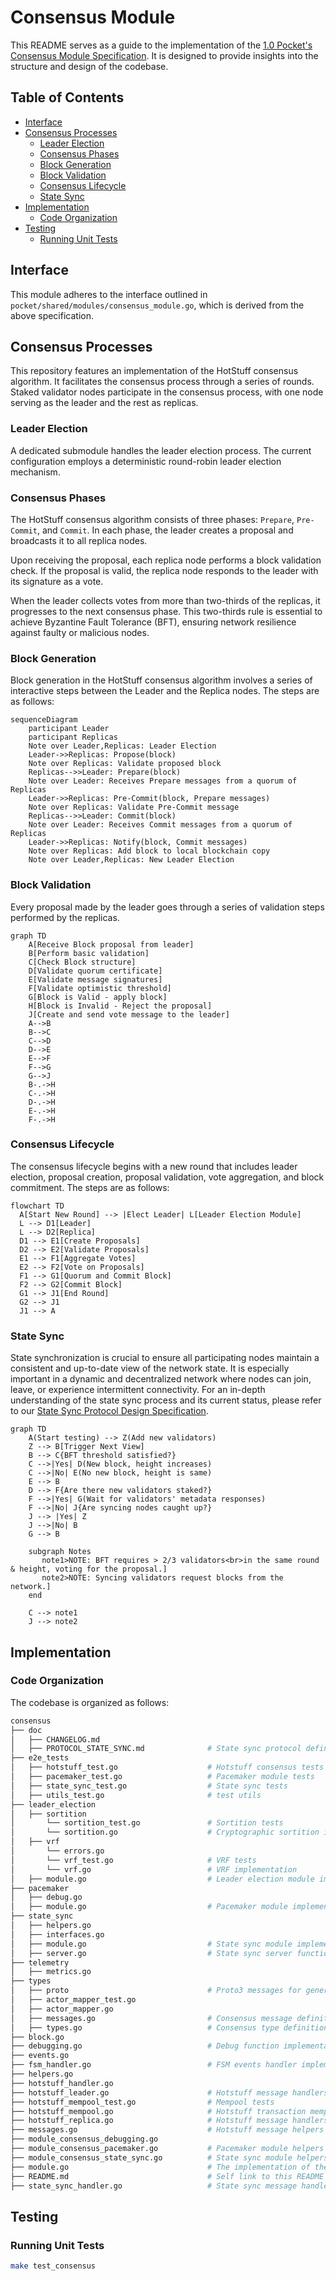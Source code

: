 # Consensus Module <!-- omit in toc -->

This README serves as a guide to the implementation of the [1.0 Pocket's Consensus Module Specification](https://github.com/pokt-network/pocket-network-protocol/tree/main/consensus). It is designed to provide insights into the structure and design of the codebase.

## Table of Contents <!-- omit in toc -->

- [Interface](#interface)
- [Consensus Processes](#consensus-processes)
  - [Leader Election](#leader-election)
  - [Consensus Phases](#consensus-phases)
  - [Block Generation](#block-generation)
  - [Block Validation](#block-validation)
  - [Consensus Lifecycle](#consensus-lifecycle)
  - [State Sync](#state-sync)
- [Implementation](#implementation)
  - [Code Organization](#code-organization)
- [Testing](#testing)
  - [Running Unit Tests](#running-unit-tests)

## Interface

This module adheres to the interface outlined in `pocket/shared/modules/consensus_module.go`, which is derived from the above specification.

## Consensus Processes

This repository features an implementation of the HotStuff consensus algorithm. It facilitates the consensus process through a series of rounds. Staked validator nodes participate in the consensus process, with one node serving as the leader and the rest as replicas.

### Leader Election

A dedicated submodule handles the leader election process. The current configuration employs a deterministic round-robin leader election mechanism.

### Consensus Phases

The HotStuff consensus algorithm consists of three phases: `Prepare`, `Pre-Commit`, and `Commit`. In each phase, the leader creates a proposal and broadcasts it to all replica nodes.

Upon receiving the proposal, each replica node performs a block validation check. If the proposal is valid, the replica node responds to the leader with its signature as a vote.

When the leader collects votes from more than two-thirds of the replicas, it progresses to the next consensus phase. This two-thirds rule is essential to achieve Byzantine Fault Tolerance (BFT), ensuring network resilience against faulty or malicious nodes.

### Block Generation

Block generation in the HotStuff consensus algorithm involves a series of interactive steps between the Leader and the Replica nodes. The steps are as follows:

```mermaid
sequenceDiagram
    participant Leader
    participant Replicas
    Note over Leader,Replicas: Leader Election
    Leader->>Replicas: Propose(block)
    Note over Replicas: Validate proposed block
    Replicas-->>Leader: Prepare(block)
    Note over Leader: Receives Prepare messages from a quorum of Replicas
    Leader->>Replicas: Pre-Commit(block, Prepare messages)
    Note over Replicas: Validate Pre-Commit message
    Replicas-->>Leader: Commit(block)
    Note over Leader: Receives Commit messages from a quorum of Replicas
    Leader->>Replicas: Notify(block, Commit messages)
    Note over Replicas: Add block to local blockchain copy
    Note over Leader,Replicas: New Leader Election
```

### Block Validation

Every proposal made by the leader goes through a series of validation steps performed by the replicas.

```mermaid
graph TD
    A[Receive Block proposal from leader]
    B[Perform basic validation]
    C[Check Block structure]
    D[Validate quorum certificate]
    E[Validate message signatures]
    F[Validate optimistic threshold]
    G[Block is Valid - apply block]
    H[Block is Invalid - Reject the proposal]
    J[Create and send vote message to the leader]
    A-->B
    B-->C
    C-->D
    D-->E
    E-->F
    F-->G
    G-->J
    B-.->H
    C-.->H
    D-.->H
    E-.->H
    F-.->H
```

### Consensus Lifecycle

The consensus lifecycle begins with a new round that includes leader election, proposal creation, proposal validation, vote aggregation, and block commitment. The steps are as follows:

```mermaid
flowchart TD
  A[Start New Round] --> |Elect Leader| L[Leader Election Module]
  L --> D1[Leader]
  L --> D2[Replica]
  D1 --> E1[Create Proposals]
  D2 --> E2[Validate Proposals]
  E1 --> F1[Aggregate Votes]
  E2 --> F2[Vote on Proposals]
  F1 --> G1[Quorum and Commit Block]
  F2 --> G2[Commit Block]
  G1 --> J1[End Round]
  G2 --> J1
  J1 --> A
```

### State Sync

State synchronization is crucial to ensure all participating nodes maintain a consistent and up-to-date view of the network state. It is especially important in a dynamic and decentralized network where nodes can join, leave, or experience intermittent connectivity. For an in-depth understanding of the state sync process and its current status, please refer to our [State Sync Protocol Design Specification](https://github.com/pokt-network/pocket/blob/main/consensus/doc/PROTOCOL_STATE_SYNC.md).

```mermaid
graph TD
    A(Start testing) --> Z(Add new validators)
    Z --> B[Trigger Next View]
    B --> C{BFT threshold satisfied?}
    C -->|Yes| D(New block, height increases)
    C -->|No| E(No new block, height is same)
    E --> B
    D --> F{Are there new validators staked?}
    F -->|Yes| G(Wait for validators' metadata responses)
    F -->|No| J{Are syncing nodes caught up?}
    J --> |Yes| Z
    J -->|No| B
    G --> B

    subgraph Notes
       note1>NOTE: BFT requires > 2/3 validators<br>in the same round & height, voting for the proposal.]
       note2>NOTE: Syncing validators request blocks from the network.]
    end

    C --> note1
    J --> note2
```

## Implementation

### Code Organization

The codebase is organized as follows:

```bash
consensus
├── doc
│   ├── CHANGELOG.md
│   ├── PROTOCOL_STATE_SYNC.md              # State sync protocol definition
├── e2e_tests
│   ├── hotstuff_test.go                    # Hotstuff consensus tests
│   ├── pacemaker_test.go                   # Pacemaker module tests
│   ├── state_sync_test.go                  # State sync tests
│   ├── utils_test.go                       # test utils
├── leader_election
│   ├── sortition
│       └── sortition_test.go               # Sortition tests
│       └── sortition.go                    # Cryptographic sortition implementation
│   ├── vrf
│       └── errors.go
│       └── vrf_test.go                     # VRF tests
│       └── vrf.go                          # VRF implementation
│   ├── module.go                           # Leader election module implementation
├── pacemaker
│   ├── debug.go
│   ├── module.go                           # Pacemaker module implementation
├── state_sync
│   ├── helpers.go
│   ├── interfaces.go
│   ├── module.go                           # State sync module implementation
│   ├── server.go                           # State sync server functions
├── telemetry
│   ├── metrics.go
├── types
│   ├── proto                               # Proto3 messages for generated types
│   ├── actor_mapper_test.go
│   ├── actor_mapper.go
│   ├── messages.go                         # Consensus message definitions
│   ├── types.go                            # Consensus type definitions
├── block.go
├── debugging.go                            # Debug function implementation
├── events.go
├── fsm_handler.go                          # FSM events handler implementation
├── helpers.go
├── hotstuff_handler.go
├── hotstuff_leader.go                      # Hotstuff message handlers for Leader
├── hotstuff_mempool_test.go                # Mempool tests
├── hotstuff_mempool.go                     # Hotstuff transaction mempool implementation
├── hotstuff_replica.go                     # Hotstuff message handlers for Replica
├── messages.go                             # Hotstuff message helpers
├── module_consensus_debugging.go
├── module_consensus_pacemaker.go           # Pacemaker module helpers
├── module_consensus_state_sync.go          # State sync module helpers
├── module.go                               # The implementation of the Consensus Interface
├── README.md                               # Self link to this README
├── state_sync_handler.go                   # State sync message handler
```

## Testing

### Running Unit Tests

```bash
make test_consensus
```
